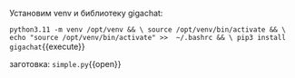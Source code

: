 Установим venv  и библиотеку gigachat: 

`python3.11 -m venv /opt/venv && \
    source /opt/venv/bin/activate && \
    echo "source /opt/venv/bin/activate" >>  ~/.bashrc && \
    pip3 install gigachat`{{execute}}

заготовка:
`simple.py`{{open}}

